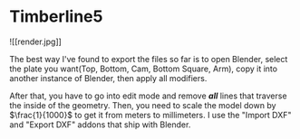 # Timberline5

![[render.jpg]]

The best way I've found to export the files so far is to open Blender, select the plate you want(Top, Bottom, Cam, Bottom Square, Arm), copy it into another instance of Blender, then apply all modifiers.

After that, you have to go into edit mode and remove ***all*** lines that traverse the inside of the geometry. Then, you need to scale the model down by $\frac{1}{1000}$ to get it from meters to millimeters. I use the "Import DXF" and "Export DXF" addons that ship with Blender. 
